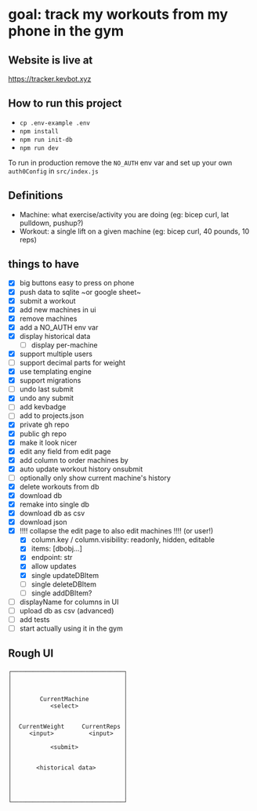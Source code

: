 # goal: track my workouts from my phone in the gym

## Website is live at

https://tracker.kevbot.xyz

## How to run this project

- `cp .env-example .env`
- `npm install`
- `npm run init-db`
- `npm run dev`

To run in production remove the `NO_AUTH` env var and set up your own `auth0Config` in `src/index.js`

## Definitions

- Machine: what exercise/activity you are doing (eg: bicep curl, lat pulldown, pushup?)
- Workout: a single lift on a given machine (eg: bicep curl, 40 pounds, 10 reps)

## things to have

- [x] big buttons easy to press on phone
- [x] push data to sqlite ~or google sheet~
- [x] submit a workout
- [x] add new machines in ui
- [x] remove machines
- [x] add a NO_AUTH env var
- [x] display historical data
  - [ ] display per-machine
- [x] support multiple users
- [ ] support decimal parts for weight
- [x] use templating engine
- [x] support migrations
- [ ] undo last submit
- [x] undo any submit
- [ ] add kevbadge
- [ ] add to projects.json
- [x] private gh repo
- [x] public gh repo
- [x] make it look nicer
- [x] edit any field from edit page
- [x] add column to order machines by
- [x] auto update workout history onsubmit
- [ ] optionally only show current machine's history
- [x] delete workouts from db
- [x] download db
- [x] remake into single db
- [x] download db as csv
- [x] download json
- [x] !!!! collapse the edit page to also edit machines !!!! (or user!)
  - [x] column.key / column.visibility: readonly, hidden, editable
  - [x] items: \[dbobj...\]
  - [x] endpoint: str
  - [x] allow updates
  - [x] single updateDBItem
  - [ ] single deleteDBItem
  - [ ] single addDBItem?
- [ ] displayName for columns in UI
- [ ] upload db as csv (advanced)
- [ ] add tests
- [ ] start actually using it in the gym

## Rough UI

```
┌────────────────────────────────┐
│                                │
│                                │
│                                │
│        CurrentMachine          │
│           <select>             │
│                                │
│                                │
│  CurrentWeight     CurrentReps │
│     <input>          <input>   │
│                                │
│           <submit>             │
│                                │
│                                │
│       <historical data>        │
│                                │
│                                │
│                                │
│                                │
└────────────────────────────────┘
```
